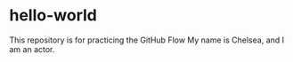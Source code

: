 # hello-world
This repository is for practicing the GitHub Flow
My name is Chelsea, and I am an actor.
